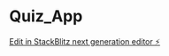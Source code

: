 # Quiz_App

[Edit in StackBlitz next generation editor ⚡️](https://stackblitz.com/~/github.com/mahendrakhichar/Quiz_App)